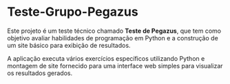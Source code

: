 # Teste-Grupo-Pegazus

Este projeto é um teste técnico chamado **Teste de Pegazus**, que tem como objetivo avaliar habilidades de programação em Python e a construção de um site básico para exibição de resultados. 

A aplicação executa vários exercícios específicos utilizando Python e montagem de site fornecido para uma interface web simples para visualizar os resultados gerados.
